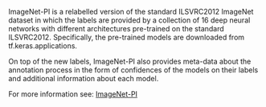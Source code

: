 ImageNet-PI is a relabelled version of the standard ILSVRC2012 ImageNet
dataset in which the labels are provided by a collection of 16 deep neural
networks with different architectures pre-trained on the standard
ILSVRC2012. Specifically, the pre-trained models are downloaded from
tf.keras.applications.

On top of the new labels, ImageNet-PI also provides meta-data about the
annotation process in the form of confidences of the models on their labels
and additional information about each model.

For more information see: [ImageNet-PI](https://github.com/google-research-datasets/imagenet_pi)